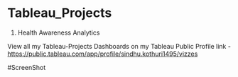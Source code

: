 # Tableau_Projects
1. Health Awareness Analytics

View all my Tableau-Projects Dashboards on my Tableau Public Profile link -
https://public.tableau.com/app/profile/sindhu.kothuri1495/vizzes

#ScreenShot


